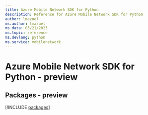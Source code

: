 ```yaml
---
title: Azure Mobile Network SDK for Python
description: Reference for Azure Mobile Network SDK for Python
author: lmazuel
ms.author: lmazuel
ms.data: 03/21/2023
ms.topic: reference
ms.devlang: python
ms.service: mobilenetwork
---
```

# Azure Mobile Network SDK for Python - preview
## Packages - preview
[!INCLUDE [packages](mobile-network-index.md)]